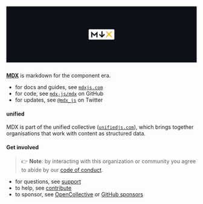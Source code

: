 # [![MDX][logo]][site]

[**MDX**][site] is markdown for the component era.

*   for docs and guides, see [`mdxjs.com`][site]
*   for code, see [`mdx-js/mdx`][monorepo] on GitHub
*   for updates, see [`@mdx_js`][twitter] on Twitter

#### unified

MDX is part of the unified collective ([`unifiedjs.com`][site]), which brings
together organisations that work with content as structured data.

#### Get involved

> 👉 **Note**: by interacting with this organization or community you agree to
> abide by our [code of conduct][coc].

*   for questions, see [support][]
*   to help, see [contribute][]
*   to sponsor, see [OpenCollective][oc] or [GitHub sponsors][ghs]

[logo]: https://raw.githubusercontent.com/mdx-js/.github/5a63e56/image/cover.svg?sanitize=true

[site]: https://mdxjs.com

[twitter]: https://twitter.com/mdx_js

[monorepo]: https://github.com/mdx-js/mdx

[coc]: https://github.com/mdx-js/.github/blob/main/code-of-conduct.md

[support]: https://mdxjs.com/community/support/

[contribute]: https://mdxjs.com/community/contribute/

[oc]: https://opencollective.com/unified

[ghs]: https://github.com/sponsors/unifiedjs

